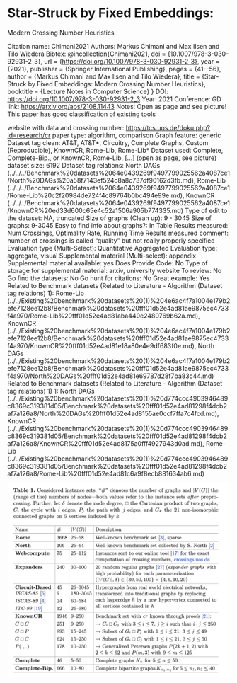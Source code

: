 # Star-Struck by Fixed Embeddings:
Modern Crossing Number Heuristics

Citation name: Chimani2021
Authors: Markus Chimani and Max Ilsen and Tilo Wiedera
Bibtex: @incollection{Chimani2021,
doi = {10.1007/978-3-030-92931-2_3},
url = {https://doi.org/10.1007/978-3-030-92931-2_3},
year = {2021},
publisher = {Springer International Publishing},
pages = {41--56},
author = {Markus Chimani and Max Ilsen and Tilo Wiedera},
title = {Star-Struck by Fixed Embeddings: Modern Crossing Number Heuristics},
booktitle = {Lecture Notes in Computer Science}
}
DOI: https://doi.org/10.1007/978-3-030-92931-2_3
Year: 2021
Conference: GD
link: https://arxiv.org/abs/2108.11443
Notes: Open as page and see picture! This paper has good classification of existing tools

website with data and crossing number: https://tcs.uos.de/doku.php?id=research/cr
paper type: algorithm, comparison
Graph feature: generic
Dataset tag clean: AT&T, AT&T*, Circuitry, Complete Graphs, Custom (Reproducible), KnownCR, Rome-Lib, Rome-Lib*
Dataset used: Complete, Complete-Bip., or KnownCR, Rome-Lib, [...] (open as page, see picture)
dataset size: 6192
Dataset tag relations: North DAGs (../../../Benchmark%20datasets%2064e0439269f9497799025562a4087ce1/North%20DAGs%20a58f7143ef524c8a8c737df90162d3fb.md), Rome-Lib (../../../Benchmark%20datasets%2064e0439269f9497799025562a4087ce1/Rome-Lib%20c2f20984de724f4c89764b0bc494e99e.md), KnownCR (../../../Benchmark%20datasets%2064e0439269f9497799025562a4087ce1/KnownCR%20ed33d600c65e4c52a1506a905b774335.md)
Type of edit to the dataset: NA, truncated
Size of graphs (Clean up): 9 - 3045
Size of graphs: 9-3045
Easy to find info about graphs?: In Table
Results measured: Num Crossings, Optimality Rate, Running Time
Results measured comment: number of crossings is called “quality” but not really properly specified
Evaluation type (Multi-Select): Quantitative Aggregated
Evaluation type: aggregate, visual
Supplemental material (Multi-select): appendix
Supplemental material available: yes
Does Provide Code: No
Type of storage for supplemental material: arxiv, university website
To review: No
Go find the datasets: No
Go hunt for citations: No
Great example: Yes
Related to Benchmark datasets (Related to Literature - Algorithm (Dataset tag relations) 1): Rome-Lib (../../Existing%20benchmark%20datasets%20(1)%204e6ac4f7a1004e179b2efe7128ee12b8/Benchmark%20datasets%20fff01d52e4ad81ae9875ec4733f4a970/Rome-Lib%20fff01d52e4ad81aba440e2480769b62a.md), KnownCR (../../Existing%20benchmark%20datasets%20(1)%204e6ac4f7a1004e179b2efe7128ee12b8/Benchmark%20datasets%20fff01d52e4ad81ae9875ec4733f4a970/KnownCR%20fff01d52e4ad81e18a80e4e9df683f0e.md), North DAGs (../../Existing%20benchmark%20datasets%20(1)%204e6ac4f7a1004e179b2efe7128ee12b8/Benchmark%20datasets%20fff01d52e4ad81ae9875ec4733f4a970/North%20DAGs%20fff01d52e4ad81e69787d28f7ba83c44.md)
Related to Benchmark datasets (Related to Literature - Algorithm (Dataset tag relations) 1) 1: North DAGs (../../Existing%20benchmark%20datasets%20(1)%20d774ccc4903946489c8369c319381d05/Benchmark%20datasets%20fff01d52e4ad81298f4dcb2af7a126a8/North%20DAGs%20fff01d52e4ad8155ae0ccf7ffa7c4fcd.md), KnownCR (../../Existing%20benchmark%20datasets%20(1)%20d774ccc4903946489c8369c319381d05/Benchmark%20datasets%20fff01d52e4ad81298f4dcb2af7a126a8/KnownCR%20fff01d52e4ad8175a0fff4927943d0ad.md), Rome-Lib (../../Existing%20benchmark%20datasets%20(1)%20d774ccc4903946489c8369c319381d05/Benchmark%20datasets%20fff01d52e4ad81298f4dcb2af7a126a8/Rome-Lib%20fff01d52e4ad81c6a9f8ecb881634ab6.md)

![Untitled](Star-Struck%20by%20Fixed%20Embeddings%20Modern%20Crossing%20Nu%20f31c2a6c7b8d4683a1820d8101f89448/Untitled.png)